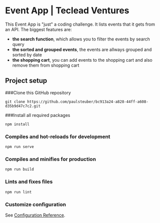 # Event App | Teclead Ventures

This Event App is "just" a coding challenge. It lists events that it gets from an API. The biggest features are:
* __the search function__, which allows you to filter the events by search query
* __the sorted and grouped events__, the events are allways grouped and sorted by date
* __the shopping cart__, you can add events to the shopping cart and also remove them from shopping cart

## Project setup

###Clone this GitHub repository
```
git clone https://github.com/paulsteuber/bc913a24-a828-44ff-a608-d35b9d47c7c2.git
````
###Install all required packages
```
npm install
```

### Compiles and hot-reloads for development
```
npm run serve
```

### Compiles and minifies for production
```
npm run build
```

### Lints and fixes files
```
npm run lint
```

### Customize configuration
See [Configuration Reference](https://cli.vuejs.org/config/).
